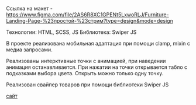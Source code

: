  Ссылка на макет - https://www.figma.com/file/2AS6R8XC1GPENt5LxwoRLJ/Furniture-Landing-Page-%23простой-%23стрим?type=design&mode=design

 Технологии: HTML, SCSS, JS
 Библиотека: Swiper JS

 В проекте реализована мобильная адаптация при помощи clamp, mixin с медиа запросами.

 Реализованы интерктивные точки с анимацией, при наведении анимация останавливается. При нажатии на точки открывается табло с подказками выбора цвета. Открыть можно только одну точку.

 Реализован свайпер товаров при помощи библиотеки Swiper JS



[сайт](https://votinova.github.io/Panto/#!)
